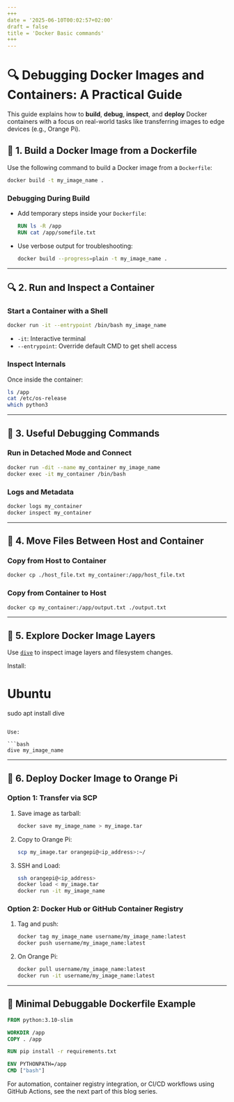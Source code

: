 ```yaml
---
+++
date = '2025-06-10T00:02:57+02:00'
draft = false
title = 'Docker Basic commands'
+++
---
```




# 🔍 Debugging Docker Images and Containers: A Practical Guide

This guide explains how to **build**, **debug**, **inspect**, and **deploy** Docker containers with a focus on real-world tasks like transferring images to edge devices (e.g., Orange Pi).



## 🧱 1. Build a Docker Image from a Dockerfile

Use the following command to build a Docker image from a `Dockerfile`:

```bash
docker build -t my_image_name .
```

### Debugging During Build

* Add temporary steps inside your `Dockerfile`:

  ```dockerfile
  RUN ls -R /app
  RUN cat /app/somefile.txt
  ```

* Use verbose output for troubleshooting:

  ```bash
  docker build --progress=plain -t my_image_name .
  ```

---

## 🔍 2. Run and Inspect a Container

### Start a Container with a Shell

```bash
docker run -it --entrypoint /bin/bash my_image_name
```

* `-it`: Interactive terminal
* `--entrypoint`: Override default CMD to get shell access

### Inspect Internals

Once inside the container:

```bash
ls /app
cat /etc/os-release
which python3
```

---

## 🧰 3. Useful Debugging Commands

### Run in Detached Mode and Connect

```bash
docker run -dit --name my_container my_image_name
docker exec -it my_container /bin/bash
```

### Logs and Metadata

```bash
docker logs my_container
docker inspect my_container
```

---

## 📂 4. Move Files Between Host and Container

### Copy from Host to Container

```bash
docker cp ./host_file.txt my_container:/app/host_file.txt
```

### Copy from Container to Host

```bash
docker cp my_container:/app/output.txt ./output.txt
```

---

## 🧠 5. Explore Docker Image Layers

Use [`dive`](https://github.com/wagoodman/dive) to inspect image layers and filesystem changes.

Install:

# Ubuntu
sudo apt install dive
```

Use:

```bash
dive my_image_name
```

---

## 🚀 6. Deploy Docker Image to Orange Pi

### Option 1: Transfer via SCP

1. Save image as tarball:

   ```bash
   docker save my_image_name > my_image.tar
   ```

2. Copy to Orange Pi:

   ```bash
   scp my_image.tar orangepi@<ip_address>:~/
   ```

3. SSH and Load:

   ```bash
   ssh orangepi@<ip_address>
   docker load < my_image.tar
   docker run -it my_image_name
   ```

### Option 2: Docker Hub or GitHub Container Registry

1. Tag and push:

   ```bash
   docker tag my_image_name username/my_image_name:latest
   docker push username/my_image_name:latest
   ```

2. On Orange Pi:

   ```bash
   docker pull username/my_image_name:latest
   docker run -it username/my_image_name:latest
   ```

---

## 🧪 Minimal Debuggable Dockerfile Example

```dockerfile
FROM python:3.10-slim

WORKDIR /app
COPY . /app

RUN pip install -r requirements.txt

ENV PYTHONPATH=/app
CMD ["bash"]
```



For automation, container registry integration, or CI/CD workflows using GitHub Actions, see the next part of this blog series.

